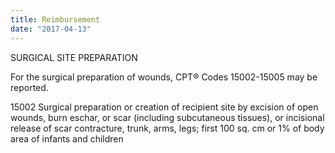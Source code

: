 ```yaml
---
title: Reimbursement
date: "2017-04-13"
---
```


SURGICAL SITE PREPARATION

For the surgical preparation of wounds, CPT® Codes 15002-15005 may be reported.

15002
Surgical preparation or creation of recipient site by excision of open wounds, burn eschar, or scar (including subcutaneous tissues), or incisional release of scar contracture, trunk, arms, legs; first 100 sq. cm or 1% of body area of infants and children